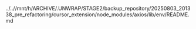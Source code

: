 ../..//mnt/h/ARCHIVE/.UNWRAP/STAGE2/backup_repository/20250803_201338_pre_refactoring/cursor_extension/node_modules/axios/lib/env/README.md